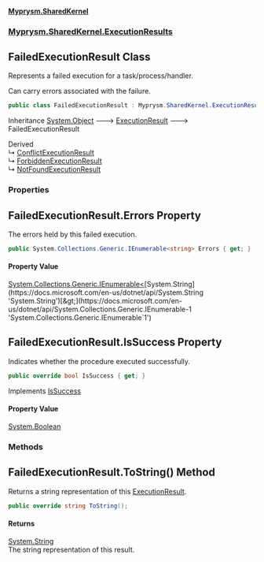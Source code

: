 #### [Myprysm.SharedKernel](index.md 'index')
### [Myprysm.SharedKernel.ExecutionResults](index.md#Myprysm.SharedKernel.ExecutionResults 'Myprysm.SharedKernel.ExecutionResults')

## FailedExecutionResult Class

Represents a failed execution for a task/process/handler.  
  
Can carry errors associated with the failure.

```csharp
public class FailedExecutionResult : Myprysm.SharedKernel.ExecutionResults.ExecutionResult
```

Inheritance [System.Object](https://docs.microsoft.com/en-us/dotnet/api/System.Object 'System.Object') &#129106; [ExecutionResult](Myprysm.SharedKernel.ExecutionResults.ExecutionResult.md 'Myprysm.SharedKernel.ExecutionResults.ExecutionResult') &#129106; FailedExecutionResult

Derived  
&#8627; [ConflictExecutionResult](Myprysm.SharedKernel.ExecutionResults.ConflictExecutionResult.md 'Myprysm.SharedKernel.ExecutionResults.ConflictExecutionResult')  
&#8627; [ForbiddenExecutionResult](Myprysm.SharedKernel.ExecutionResults.ForbiddenExecutionResult.md 'Myprysm.SharedKernel.ExecutionResults.ForbiddenExecutionResult')  
&#8627; [NotFoundExecutionResult](Myprysm.SharedKernel.ExecutionResults.NotFoundExecutionResult.md 'Myprysm.SharedKernel.ExecutionResults.NotFoundExecutionResult')
### Properties

<a name='Myprysm.SharedKernel.ExecutionResults.FailedExecutionResult.Errors'></a>

## FailedExecutionResult.Errors Property

The errors held by this failed execution.

```csharp
public System.Collections.Generic.IEnumerable<string> Errors { get; }
```

#### Property Value
[System.Collections.Generic.IEnumerable&lt;](https://docs.microsoft.com/en-us/dotnet/api/System.Collections.Generic.IEnumerable-1 'System.Collections.Generic.IEnumerable`1')[System.String](https://docs.microsoft.com/en-us/dotnet/api/System.String 'System.String')[&gt;](https://docs.microsoft.com/en-us/dotnet/api/System.Collections.Generic.IEnumerable-1 'System.Collections.Generic.IEnumerable`1')

<a name='Myprysm.SharedKernel.ExecutionResults.FailedExecutionResult.IsSuccess'></a>

## FailedExecutionResult.IsSuccess Property

Indicates whether the procedure executed successfully.

```csharp
public override bool IsSuccess { get; }
```

Implements [IsSuccess](Myprysm.SharedKernel.ExecutionResults.IExecutionResult.md#Myprysm.SharedKernel.ExecutionResults.IExecutionResult.IsSuccess 'Myprysm.SharedKernel.ExecutionResults.IExecutionResult.IsSuccess')

#### Property Value
[System.Boolean](https://docs.microsoft.com/en-us/dotnet/api/System.Boolean 'System.Boolean')
### Methods

<a name='Myprysm.SharedKernel.ExecutionResults.FailedExecutionResult.ToString()'></a>

## FailedExecutionResult.ToString() Method

Returns a string representation of this [ExecutionResult](Myprysm.SharedKernel.ExecutionResults.ExecutionResult.md 'Myprysm.SharedKernel.ExecutionResults.ExecutionResult').

```csharp
public override string ToString();
```

#### Returns
[System.String](https://docs.microsoft.com/en-us/dotnet/api/System.String 'System.String')  
The string representation of this result.